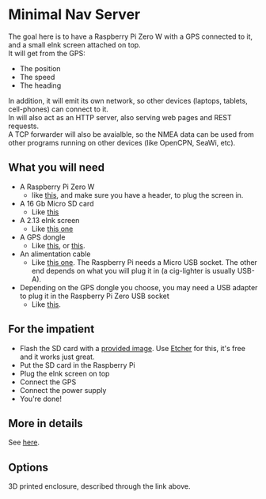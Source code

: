 # Minimal Nav Server
The goal here is to have a Raspberry Pi Zero W with a GPS connected to it, and a small eInk screen attached on top.  
It will get from the GPS:
- The position
- The speed
- The heading

In addition, it will emit its own network, so other devices (laptops, tablets, cell-phones) can connect to it.  
In will also act as an HTTP server, also serving web pages and REST requests.  
A TCP forwarder will also be avaialble, so the NMEA data can be used from other programs running on other devices (like OpenCPN, SeaWi, etc).

## What you will need
- A Raspberry Pi Zero W
    - like [this](https://www.raspberrypi.com/products/raspberry-pi-zero-2-w/), and make sure you have a header, to plug the screen in.
- A 16 Gb Micro SD card
    - Like [this](https://www.amazon.com/s?k=16gb+sd+card+micro&crid=2R3TGBEH1JZUR&sprefix=16gb+sd+card%2Caps%2C162&ref=nb_sb_ss_ts-doa-p_2_12)
- A 2.13 eInk screen
    - Like [this one](https://learn.adafruit.com/2-13-in-e-ink-bonnet)
- A GPS dongle
    - Like [this](https://www.amazon.com/HiLetgo-G-Mouse-GLONASS-Receiver-Windows/dp/B01MTU9KTF/ref=sr_1_2_sspa?crid=GUP2CACZ6V0I&dib=eyJ2IjoiMSJ9.CwfXI6_E0L91sy8oYTH4yJPSt_RGt3UzZ5z3ifDqQpQmFAUD_zFQAGUJyFfaKXYPfnR4Tkt54eBl2wIVbeSofaDPau1zsm2YIhUTV2FaGE1I8KunRQzoB2Y6m5QzNzaUrG1NXqtdvHIaImSER5XN_B2JuKnrEsgUK9ulHY-OcL2gZc6FdWjVLtsGGg5_0RqH7gSGgBtQeSxz2Nt81BF6Q9zM4rbD9x6YI6x8XcYJGiM.JDIq8BTMU9zUQKa3hY9dEkyzJMOLuFd0wArYS0ywWDo&dib_tag=se&keywords=gps+dongle+usb&qid=1716882582&sprefix=GPS+Dongle%2Caps%2C142&sr=8-2-spons&sp_csd=d2lkZ2V0TmFtZT1zcF9hdGY&psc=1), or [this](https://www.amazon.com/VK-162-G-Mouse-External-Navigation-Raspberry/dp/B01EROIUEW/ref=sr_1_5?crid=GUP2CACZ6V0I&dib=eyJ2IjoiMSJ9.CwfXI6_E0L91sy8oYTH4yJPSt_RGt3UzZ5z3ifDqQpQmFAUD_zFQAGUJyFfaKXYPfnR4Tkt54eBl2wIVbeSofaDPau1zsm2YIhUTV2FaGE1I8KunRQzoB2Y6m5QzNzaUrG1NXqtdvHIaImSER5XN_B2JuKnrEsgUK9ulHY-OcL2gZc6FdWjVLtsGGg5_0RqH7gSGgBtQeSxz2Nt81BF6Q9zM4rbD9x6YI6x8XcYJGiM.JDIq8BTMU9zUQKa3hY9dEkyzJMOLuFd0wArYS0ywWDo&dib_tag=se&keywords=gps+dongle+usb&qid=1716882582&sprefix=GPS+Dongle%2Caps%2C142&sr=8-5).
- An alimentation cable
    - Like [this one](https://www.amazon.com/Amazon-Basics-Charging-Transfer-Gold-Plated/dp/B07232M876/ref=sr_1_3?crid=13F56Y2EVG6LU&dib=eyJ2IjoiMSJ9.EGqyR87iLe4DQeHcmZ37j2nGqrLMje4cl0jbCPAssgOJrifcZ2DA_Q7xiXmL9zzDvl2VcECnXQvdbDrLdHeUzU0hDrC_MQXUgmE4tVa0Z92gKTBN8pOdJDe39bNJ6gCtJYN7xotNR4uSfKVyE7iqyR2Op8I6Zbl0rHUdbFq-rqDD4dhEcRVrB8CBhtAl3ePzU8M9rcVyO18LMxwg3hCLQcFDx3_5ZRoBO5hkoLqFCW8.yWdG0yZ17k7H-Uc4nUkfoSgkIWihw3xrsQxTW0wt-kk&dib_tag=se&keywords=USB%2Bcable&qid=1716882969&sprefix=usb%2Bcable%2Caps%2C144&sr=8-3&th=1). The Raspberry Pi needs a Micro USB socket. The other end depends on what you will plug it in (a cig-lighter is usually USB-A).
- Depending on the GPS dongle you choose, you may need a USB adapter to plug it in the Raspberry Pi Zero USB socket
    - Like [this](https://www.amazon.com/s?k=USB+adapter+micro+to+USB-A&crid=24H0FMF2BMKDA&sprefix=usb+adapter+micro+to+usb-a%2Caps%2C150&ref=nb_sb_noss_2).

## For the impatient
- Flash the SD card with a [provided image](). Use [Etcher](https://etcher.balena.io/) for this, it's free and it works just great.
- Put the SD card in the Raspberry Pi
- Plug the eInk screen on top
- Connect the GPS
- Connect the power supply
- You're done!

## More in details
See [here](https://github.com/OlivierLD/ROB/blob/master/raspberry-sailor/MUX-implementations/NMEA-multiplexer-basic/HOWTO.md).

## Options
3D printed enclosure, described through the link above.



